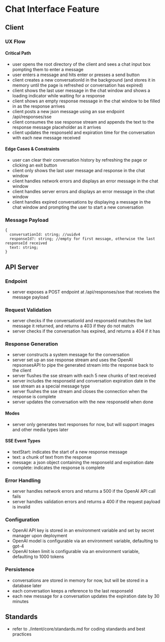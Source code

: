 # Chat Interface Feature

## Client

### UX Flow

#### Critical Path

- user opens the root directory of the client and sees a chat input box pompting them to enter a message
- user enters a message and hits enter or presses a send button
- client creates a new conversationId in the background (and stores it in memory until the page is refreshed or conversation has expired)
- client shows the last user message in the chat window and shows a loading indicator while waiting for a response
- client shows an empty response message in the chat window to be filled in as the response arrives
- client posts a new json message using an sse endpoint /api/responses/sse
- client consumes the sse response stream and appends the text to the response message placeholder as it arrives
- client updates the responseId and expiration time for the conversation with each new message received

#### Edge Cases & Constraints

- user can clear their conversation history by refreshing the page or clicking an exit button
- client only shows the last user message and response in the chat window
- client handles network errors and displays an error message in the chat window
- client handles server errors and displays an error message in the chat window
- client handles expired conversations by displaying a message in the chat window and prompting the user to start a new conversation

### Message Payload

```
{
  conversationId: string; //uuidv4
  responseId?: string; //empty for first message, otherwise the last responseId received
  text: string;
}
```

## API Server

### Endpoint

- server exposes a POST endpoint at /api/responses/sse that receives the message payload

### Request Validation

- server checks if the conversationId and responseId matches the last message it returned, and returns a 403 if they do not match
- server checks if the conversation has expired, and returns a 404 if it has

### Response Generation

- server constructs a system message for the conversation
- server set up an sse response stream and uses the OpenAI repsonsesAPI to pipe the generated stream into the response back to the client
- server flushes the sse stream with each 5 new chunks of text received
- server includes the responseId and conversation expiration date in the sse stream as a special message type
- server flushes the sse stream and closes the connection when the response is complete
- server updates the conversation with the new responseId when done

#### Modes

- server only generates text responses for now, but will support images and other media types later

#### SSE Event Types

- textStart: indicates the start of a new response message
- text: a chunk of text from the response
- message: a json object containing the responseId and expiration date
- complete: indicates the response is complete

### Error Handling

- server handles network errors and returns a 500 if the OpenAI API call fails
- server handles validation errors and returns a 400 if the request payload is invalid

### Configuration

- OpenAI API key is stored in an environment variable and set by secret manager upon deployment
- OpenAI model is configurable via an environment variable, defaulting to gpt-4
- OpenAI token limit is configurable via an environment variable, defaulting to 1000 tokens

### Persistence

- conversations are stored in memory for now, but will be stored in a database later
- each conversation keeps a reference to the last responseId
- each new message for a conversation updates the expiration date by 30 minutes

## Standards

- refer to ./intent/core/standards.md for coding standards and best practices
